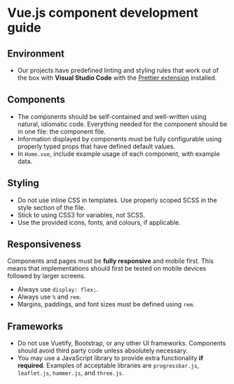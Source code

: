 # Vue.js component development guide

## Environment

- Our projects have predefined linting and styling rules that work out of the box with **Visual Studio Code** with the [Prettier extension](https://marketplace.visualstudio.com/items?itemName=esbenp.prettier-vscode) installed.

## Components

- The components should be self-contained and well-written using natural, idiomatic code. Everything needed for the component should be in one file: the component file.
- Information displayed by components must be fully configurable using properly typed props that have defined default values.
- In `Home.vue`, include example usage of each component, with example data.

## Styling

- Do not use inline CSS in templates. Use properly scoped SCSS in the style section of the file.
- Stick to using CSS3 for variables, not SCSS.
- Use the provided icons, fonts, and colours, if applicable.

## Responsiveness

Components and pages must be **fully responsive** and mobile first. This means that implementations should first be tested on mobile devices followed by larger screens.

- Always use `display: flex;`.
- Always use `%` and `rem`.
- Margins, paddings, and font sizes must be defined using `rem`.

## Frameworks

- Do not use Vuetify, Bootstrap, or any other UI frameworks. Components should avoid third party code unless absolutely necessary.
- You may use a JavaScript library to provide extra functionality **if required**. Examples of acceptable libraries are `progressbar.js`, `leaflet.js`, `hammer.js`, and `three.js`.
